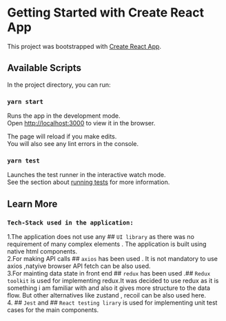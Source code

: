 # Getting Started with Create React App

This project was bootstrapped with [Create React App](https://github.com/facebook/create-react-app).

## Available Scripts

In the project directory, you can run:

### `yarn start`

Runs the app in the development mode.\
Open [http://localhost:3000](http://localhost:3000) to view it in the browser.

The page will reload if you make edits.\
You will also see any lint errors in the console.

### `yarn test`

Launches the test runner in the interactive watch mode.\
See the section about [running tests](https://facebook.github.io/create-react-app/docs/running-tests) for more information.


## Learn More

### `Tech-Stack used in the application:`
1.The application does not use any ## `UI library` as there was no requirement of many complex elements . The application is built
  using native html components.\
2.For making API calls ## `axios` has been used . It is not mandatory to use axios ,natyive browser API fetch can be also used.\
3.For mainting data state in front end  ## `redux` has been used .## `Redux toolkit` is used for implementing redux.It was decided to use redux as it is something i am familiar with and also it gives more structure to the data flow.  But other alternatives like zustand , recoil can be also used here.\
4. ## `Jest` and ## `React testing lirary` is used for implementing unit test cases for the main components.